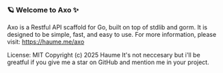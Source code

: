 ### 🪐 Welcome to Axo ✨

Axo is a Restful API scaffold for Go, built on top of stdlib and gorm.
It is designed to be simple, fast, and easy to use.
For more information, please visit: https://haume.me/axo

License: MIT
Copyright (c) 2025 Haume
It's not neccesary but i'll be greatful if you give me a star on GitHub and mention me in your project.
